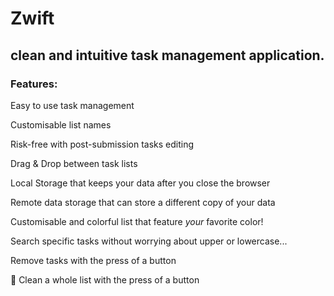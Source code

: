 # Zwift

## clean and intuitive task management application.

### Features:

Easy to use task management

Customisable list names

Risk-free with post-submission tasks editing

Drag & Drop between task lists

Local Storage that keeps your data after you close the browser

Remote data storage that can store a different copy of your data

Customisable and colorful list that feature _your_ favorite color!

Search specific tasks without worrying about upper or lowercase...

Remove tasks with the press of a button

🧹 Clean a whole list with the press of a button

